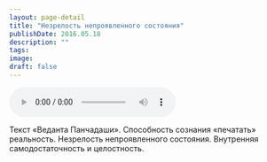 ```yaml
---
layout: page-detail
title: "Незрелость непроявленного состояния"
publishDate: 2016.05.18
description: ""
tags:
image:
draft: false
---
```


<audio title="2016.05.18 - Незрелость непроявленного состояния.mp3" src="/upload/iblock/93f/93f962aa554faef5a004b1244c46427c.mp3" controls=""></audio>

 Текст «Веданта Панчадаши». Способность сознания «печатать» реальность. Незрелость непроявленного состояния. Внутренняя самодостаточность и целостность. 

  
